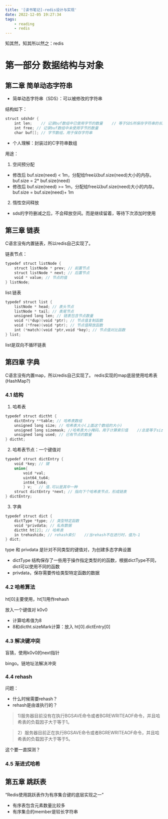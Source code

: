 ```yaml
---
title: '[读书笔记]-redis设计与实现'
date: 2022-12-05 19:27:34
tags:
	- reading
    - redis
---
```


知其然，知其所以然之：redis

<!--more-->

# 第一部分 数据结构与对象
## 第二章 简单动态字符串
- 简单动态字符串（SDS）：可以被修改的字符串

结构如下：
```C
struct sdshdr { 
    int len;    // 记录buf数组中已使用字节的数量    // 等于SDS所保存字符串的长度  
    int free; // 记录buf数组中未使用字节的数量
    char buf[]; // 字节数组，用于保存字符串
```

- 个人理解：封装过的C字符串数组

用途：
1. 空间预分配
- 修改后 buf.size(need) < 1m，分配给free以buf.size(need)大小的内存。buf.size = 2* buf.size(need)
- 修改后 buf.size(need) >= 1m，分配给free以buf.size(need)大小的内存。buf.size = buf.size(need)+ 1m
2. 惰性空间释放
- sds的字符删减之后，不会释放空间。而是继续留着，等待下次添加时使用

## 第三章 链表
C语言没有内置链表，所以redis自己实现了。

链表节点：

```C
typedef struct listNode { 
    struct listNode * prev; // 前置节点
    struct listNode * next; // 后置节点
    void * value; // 节点的值
} listNode;
```

list:链表

```C
typedef struct list { 
    listNode * head; // 表头节点
    listNode * tail; // 表尾节点
    unsigned long len; // 链表包含节点数量
    void *(*dup)(void *ptr); // 节点值复制函数
    void (*free)(void *ptr); // 节点值释放函数
    int (*match)(void *ptr,void *key); // 节点值对比函数
} list;
```
list是双向不循环链表

## 第四章 字典
C语言没有内置map，所以redis自己实现了。
redis实现的map底层使用哈希表 (HashMap?)
### 4.1 结构
1. 哈希表

```C
typedef struct dictht {
    dictEntry **table; // 哈希表数组
    unsigned long size; // 哈希表大小(上面这个数组的大小)
    unsigned long sizemask; //哈希表大小掩码，用于计算索引值    //总是等于size-1
    unsigned long used; // 已有节点的数量
} dictht;
```

2. 哈希表节点：一个键值对
```C
typedef struct dictEntry { 
    void *key; // 键
    union{
        void *val;        
        uint64_tu64;        
        int64_ts64;    
        } v;   // 值.可以是其中一种   
    struct dictEntry *next; // 指向下个哈希表节点，形成链表
} dictEntry;
```

3. 字典
```C
typedef struct dict {
    dictType *type; // 类型特定函数
    void *privdata; // 私有数据
    dictht ht[2]; // 哈希表
    in trehashidx; // rehash索引    //当rehash不在进行时，值为-1
} dict;
```

type 和 privdata 是针对不同类型的键值对，为创建多态字典设置
- dictType 结构保存了一些用于操作指定类型的的函数，根据dictType不同，dict可以使用不同的函数
- privdata，保存需要传给类型特定函数的数据

### 4.2 哈希算法
ht[0]主要使用，ht[1]用作rehash

放入一个键值对 k0v0
- 计算哈希值为8
- 8和dictht.sizeMark计算：放入 ht[0].dictEntry[0]

### 4.3 解决键冲突
盲猜，使用k0v0的next指针

bingo。链地址法解决冲突

### 4.4 rehash

问题：
- 什么时候需要rehash？
- rehash是由谁执行的？
>1)服务器目前没有在执行BGSAVE命令或者BGREWRITEAOF命令，并且哈希表的负载因子大于等于1。

>2）服务器目前正在执行BGSAVE命令或者BGREWRITEAOF命令，并且哈希表的负载因子大于等于5。

这个要一直探测？

### 4.5 渐进式哈希

## 第五章 跳跃表

“Redis使用跳跃表作为有序集合键的底层实现之一”

- 有序表包含元素数量比较多
- 有序集合的member是较长字符串

